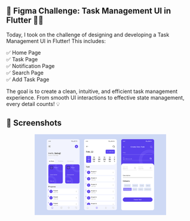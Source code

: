 ## 🚀 Figma Challenge: Task Management UI in Flutter 🎨📱

Today, I took on the challenge of designing and developing a Task Management UI in Flutter! This includes:</br>

✅ Home Page</br>
✅ Task Page</br>
✅ Notification Page</br>
✅ Search Page</br>
✅ Add Task Page</br>

The goal is to create a clean, intuitive, and efficient task management experience. From smooth UI interactions to effective state management, every detail counts! 💡</br>

## 🌟 Screenshots
<div align="center">
  <img src="screenshot/banner.png" alt="Banner" width="70%">
</div>
</br>

